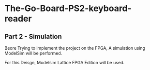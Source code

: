 # The-Go-Board-PS2-keyboard-reader
## Part 2 - Simulation

Beore Trying to implement the project on the FPGA, A simulation using ModelSim will be performed.

For this Deisgn, Modelsim Lattice FPGA Edition will be used.



